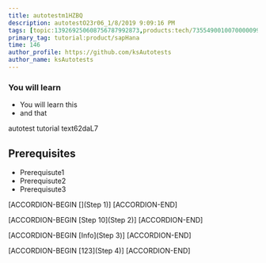 ```yaml
---
title: autotestm1HZBQ
description: autotestO23r06_1/8/2019 9:09:16 PM
tags: [topic:139269250608756787992873,products:tech/73554900100700000996,tutorial:experience/advanced]
primary_tag: tutorial:product/sapHana
time: 146
author_profile: https://github.com/ksAutotests
author_name: ksAutotests
---
```

### You will learn
- You will learn this
- and that

autotest tutorial text62daL7

## Prerequisites
- Prerequisute1
- Prerequisute2
- Prerequisute3

[ACCORDION-BEGIN [](Step 1)]
[ACCORDION-END]

[ACCORDION-BEGIN [Step 10](Step 2)]
[ACCORDION-END]

[ACCORDION-BEGIN [Info](Step 3)]
[ACCORDION-END]

[ACCORDION-BEGIN [123](Step 4)]
[ACCORDION-END]

